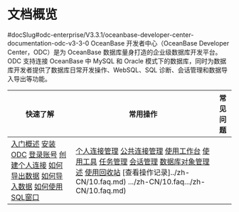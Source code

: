 文档概览 
=========================
#docSlug#odc-enterprise/V3.3.1/oceanbase-developer-center-documentation-odc-v3-3-0
OceanBase 开发者中心（OceanBase Developer Center，ODC）是为 OceanBase 数据库量身打造的企业级数据库开发平台。ODC 支持连接 OceanBase 中 MySQL 和 Oracle 模式下的数据库，同时为数据库开发者提供了数据库日常开发操作、WebSQL、SQL 诊断、会话管理和数据导入导出等功能。


|                                                                                                                                                                                                                                                                                          快速了解                                                                                                                                                                                                                                                                                          |                                                                                                                                                                                                                                                                                                                                      常用操作                                                                                                                                                                                                                                                                                                                                      |                                                                                                                                                                                                                                                                             常见问题                                                                                                                                                                                                                                                                              |
|----------------------------------------------------------------------------------------------------------------------------------------------------------------------------------------------------------------------------------------------------------------------------------------------------------------------------------------------------------------------------------------------------------------------------------------------------------------------------------------------------------------------------------------------------------------------------------------|--------------------------------------------------------------------------------------------------------------------------------------------------------------------------------------------------------------------------------------------------------------------------------------------------------------------------------------------------------------------------------------------------------------------------------------------------------------------------------------------------------------------------------------------------------------------------------------------------------------------------------------------------------------------------------|---------------------------------------------------------------------------------------------------------------------------------------------------------------------------------------------------------------------------------------------------------------------------------------------------------------------------------------------------------------------------------------------------------------------------------------------------------------------------------------------------------------------------------------------------------------|
| [入门概述](4.quickstart/1.quickstart-overview.md) [安装 ODC](7.client-odc-user-guide/1.client-odc-install-odc.md) [登录账号](6.web-odc-user-guide/1.log-on-to-odc/1.log-on-to-odc-account.md) [创建个人连接](6.web-odc-user-guide/3.web-odc-connect-database/1.web-odc-create-private-connection.md) [如何导出数据](5.tutorials/3.tutorials-export.md) [如何导入数据](5.tutorials/4.tutorials-import.md) [如何使用](7.client-odc-user-guide/4.client-odc-use-workspace/2.client-odc-sql-window.md)[SQL](7.client-odc-user-guide/4.client-odc-use-workspace/2.client-odc-sql-window.md)[窗口](7.client-odc-user-guide/4.client-odc-use-workspace/2.client-odc-sql-window.md) | [个人连接](6.web-odc-user-guide/3.web-odc-connect-database/2.web-odc-manage-connections.md)[管理](6.web-odc-user-guide/3.web-odc-connect-database/2.web-odc-manage-connections.md) [公共连接管理](6.web-odc-user-guide/4.web-odc-public-resource-management/3.web-odc-public-resource-permission/1.web-odc-manage-public-connection.md) [使用工作台](7.client-odc-user-guide/4.client-odc-use-workspace/1.client-odc-use-workspace-overview.md) [使用工具](7.client-odc-user-guide/5.client-odc-use-tools/1.client-odc-data-export-and-import/1.client-odc-data-export-and-import-overview.md) [任务管理](7.client-odc-user-guide/8.client-odc-task-management/1.client-odc-task-management-overview.md) [会话管理](7.client-odc-user-guide/9.client-odc-session-management.md) [数据库对象管理述](7.client-odc-user-guide/10.client-odc-database-objects/1.client-odc-table-objects/1.client-odc-database-objects-overview.md) [使用回收站](7.client-odc-user-guide/6.client-odc-recycle-bin.md) [查看操作记录]../zh-CN/10.faq.md) .../zh-CN/10.faq.../zh-CN/10.faq.md) |


